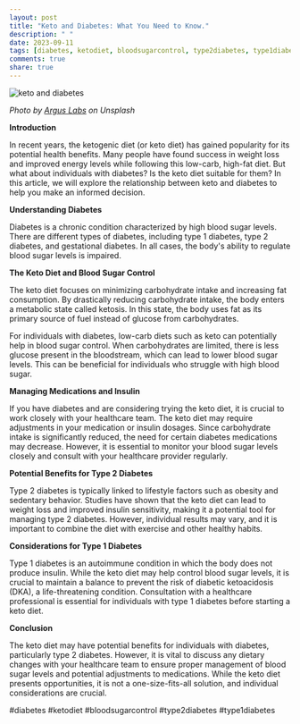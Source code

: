 ```yaml
---
layout: post
title: "Keto and Diabetes: What You Need to Know."
description: " "
date: 2023-09-11
tags: [diabetes, ketodiet, bloodsugarcontrol, type2diabetes, type1diabetes]
comments: true
share: true
---
```


![keto and diabetes](https://images.unsplash.com/photo-1565226442491-68b155c6d4af)

*Photo by [Argus Labs](https://unsplash.com/@arguslabs) on Unsplash*

**Introduction**

In recent years, the ketogenic diet (or keto diet) has gained popularity for its potential health benefits. Many people have found success in weight loss and improved energy levels while following this low-carb, high-fat diet. But what about individuals with diabetes? Is the keto diet suitable for them? In this article, we will explore the relationship between keto and diabetes to help you make an informed decision.

**Understanding Diabetes**

Diabetes is a chronic condition characterized by high blood sugar levels. There are different types of diabetes, including type 1 diabetes, type 2 diabetes, and gestational diabetes. In all cases, the body's ability to regulate blood sugar levels is impaired.

**The Keto Diet and Blood Sugar Control**

The keto diet focuses on minimizing carbohydrate intake and increasing fat consumption. By drastically reducing carbohydrate intake, the body enters a metabolic state called ketosis. In this state, the body uses fat as its primary source of fuel instead of glucose from carbohydrates.

For individuals with diabetes, low-carb diets such as keto can potentially help in blood sugar control. When carbohydrates are limited, there is less glucose present in the bloodstream, which can lead to lower blood sugar levels. This can be beneficial for individuals who struggle with high blood sugar.

**Managing Medications and Insulin**

If you have diabetes and are considering trying the keto diet, it is crucial to work closely with your healthcare team. The keto diet may require adjustments in your medication or insulin dosages. Since carbohydrate intake is significantly reduced, the need for certain diabetes medications may decrease. However, it is essential to monitor your blood sugar levels closely and consult with your healthcare provider regularly.

**Potential Benefits for Type 2 Diabetes**

Type 2 diabetes is typically linked to lifestyle factors such as obesity and sedentary behavior. Studies have shown that the keto diet can lead to weight loss and improved insulin sensitivity, making it a potential tool for managing type 2 diabetes. However, individual results may vary, and it is important to combine the diet with exercise and other healthy habits.

**Considerations for Type 1 Diabetes**

Type 1 diabetes is an autoimmune condition in which the body does not produce insulin. While the keto diet may help control blood sugar levels, it is crucial to maintain a balance to prevent the risk of diabetic ketoacidosis (DKA), a life-threatening condition. Consultation with a healthcare professional is essential for individuals with type 1 diabetes before starting a keto diet.

**Conclusion**

The keto diet may have potential benefits for individuals with diabetes, particularly type 2 diabetes. However, it is vital to discuss any dietary changes with your healthcare team to ensure proper management of blood sugar levels and potential adjustments to medications. While the keto diet presents opportunities, it is not a one-size-fits-all solution, and individual considerations are crucial.

#diabetes #ketodiet #bloodsugarcontrol #type2diabetes #type1diabetes